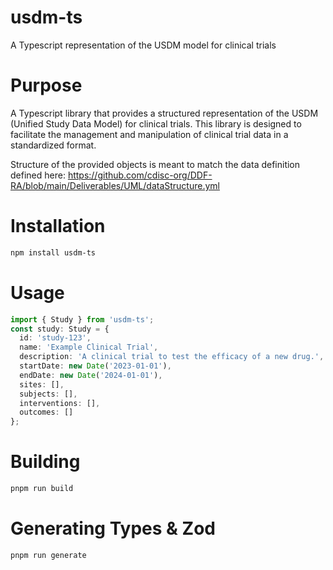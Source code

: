 # usdm-ts
A Typescript representation of the USDM model for clinical trials

# Purpose
A Typescript library that provides a structured representation of the USDM (Unified Study Data Model) for clinical trials. This library is designed to facilitate the management and manipulation of clinical trial data in a standardized format.

Structure of the provided objects is meant to match the data definition defined here: https://github.com/cdisc-org/DDF-RA/blob/main/Deliverables/UML/dataStructure.yml

# Installation

```bash
npm install usdm-ts
```

# Usage

```typescript
import { Study } from 'usdm-ts';
const study: Study = {
  id: 'study-123',
  name: 'Example Clinical Trial',
  description: 'A clinical trial to test the efficacy of a new drug.',
  startDate: new Date('2023-01-01'),
  endDate: new Date('2024-01-01'),
  sites: [],
  subjects: [],
  interventions: [],
  outcomes: []
};

```

# Building
```bash
pnpm run build
```

# Generating Types & Zod
```bash
pnpm run generate
```
